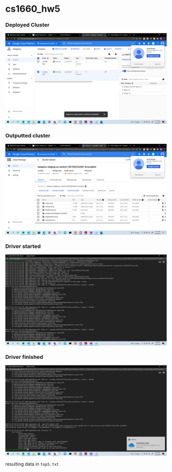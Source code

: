 # cs1660_hw5

### Deployed Cluster
![Alt text](https://github.com/atr34/cs1660_hw5/blob/main/Images/Deployed%20cluster.png)


### Outputted cluster
![Alt text](https://github.com/atr34/cs1660_hw5/blob/main/Images/dataOutputCluster.png)

### Driver started
![Alt text](https://github.com/atr34/cs1660_hw5/blob/main/Images/shakespeareRunHadoop.png)


### Driver finished
![Alt text](https://github.com/atr34/cs1660_hw5/blob/main/Images/finishedShakespare.png)
 

resulting data in `top5.txt`
